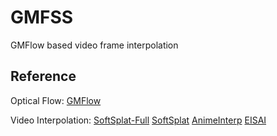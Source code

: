 # GMFSS
GMFlow based video frame interpolation


## Reference

Optical Flow:
[GMFlow](https://github.com/haofeixu/gmflow)

Video Interpolation: 
[SoftSplat-Full](https://github.com/JHLew/SoftSplat-Full)  [SoftSplat](https://github.com/sniklaus/softmax-splatting) [AnimeInterp](https://github.com/lisiyao21/AnimeInterp) [EISAI](https://github.com/ShuhongChen/eisai-anime-interpolator)
